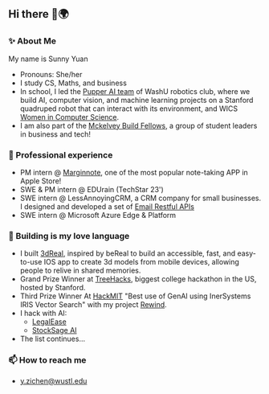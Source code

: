 ## Hi there 👋🌍

### ✨ About Me

My name is Sunny Yuan
- Pronouns: She/her
- I study CS, Maths, and business
- In school, I led the [Pupper AI team](https://washurobotics.com/Projects/pupper) of WashU robotics club, where we build AI, computer vision, and machine learning projects on a Stanford quadruped robot that can interact with its environment, and WICS [Women in Computer Science](https://www.wics.wustl.edu/).
- I am also part of the [Mckelvey Build Fellows](https://www.mckelveyfellowship.com/), a group of student leaders in business and tech!


### 🔭 Professional experience
- PM intern @ [Marginnote](https://www.marginnote.com/), one of the most popular note-taking APP in Apple Store!
- SWE & PM intern @ EDUrain (TechStar 23')
- SWE intern @ LessAnnoyingCRM, a CRM company for small businesses. I designed and developed a set of [Email Restful APIs](https://account.lessannoyingcrm.com/api_docs/v2/Core_Functions/Emails)
- SWE intern @ Microsoft Azure Edge & Platform


### 🌱 Building is my love language
- I built [3dReal](https://devpost.com/software/3dreal), inspired by beReal to build an accessible, fast, and easy-to-use IOS app to create 3d models from mobile devices, allowing people to relive in shared memories.
- Grand Prize Winner at [TreeHacks](https://www.treehacks.com/), biggest college hackathon in the US, hosted by Stanford.
- Third Prize Winner At [HackMIT](https://hackmit.org/) "Best use of GenAI using InerSystems IRIS Vector Search" with my project [Rewind](https://ballot.hackmit.org/project/dicbb-jczbc-nylxm-mcqsf).
- I hack with AI:
  - [LegalEase](https://hackbox.microsoft.com/hackathons/InternHacks2024/project/61784)
  - [StockSage AI](https://devpost.com/software/fintech-crypto)
- The list continues...


### 📫 How to reach me
 - [y.zichen@wustl.edu](mailto:y.zichen@wustl.edu)
<!--
**ZichenYuan/ZichenYuan** is a ✨ _special_ ✨ repository because its `README.md` (this file) appears on your GitHub profile.

Here are some ideas to get you started:

- 🔭 I’m currently working on ...
- 🌱 I’m currently learning ...
- 👯 I’m looking to collaborate on ...
- 🤔 I’m looking for help with ...
- 💬 Ask me about ...
- 📫 How to reach me: ...
- 😄 Pronouns: ...
- ⚡ Fun fact: ...
-->
